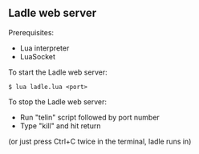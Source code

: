 ## Ladle web server

Prerequisites:

* Lua interpreter
* LuaSocket


To start the Ladle web server:
```
$ lua ladle.lua <port>
```

To stop the Ladle web server:
 * Run "telin" script followed by port number
 * Type "kill" and hit return

(or just press Ctrl+C twice in the terminal, ladle runs in)

